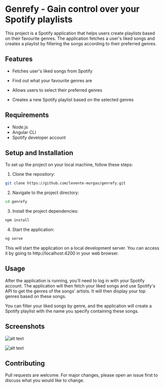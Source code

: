 # Genrefy - Gain control over your Spotify playlists

This project is a Spotify application that helps users create playlists based on their favourite genres. The application fetches a user's liked songs and creates a playlist by filtering the songs according to their preferred genres.


## Features

- Fetches user's liked songs from Spotify
- Find out what your favourite genres are

- Allows users to select their preferred genres
- Creates a new Spotify playlist based on the selected genres

## Requirements

- Node.js
- Angular CLI
- Spotify developer account

## Setup and Installation

To set up the project on your local machine, follow these steps:

1. Clone the repository:

```bash
git clone https://github.com/levente-murgas/genrefy.git
```

2. Navigate to the project directory:

```bash
cd genrefy
```
3. Install the project dependencies:

```bash
npm install
```
4. Start the application:

```bash
ng serve
```

This will start the application on a local development server. You can access it by going to http://localhost:4200 in your web browser.

## Usage

After the application is running, you'll need to log in with your Spotify account. The application will then fetch your liked songs and use Spotify's API to get the genres of the songs' artists. It will then display your top genres based on these songs.

You can filter your liked songs by genre, and the application will create a Spotify playlist with the name you specify containing these songs.

## Screenshots

![alt text](https://github.com/levente-murgas/genrefy/screenshots/songs.png?raw=true)

![alt text](https://github.com/levente-murgas/genrefy/screenshots/filters.png?raw=true)

## Contributing

Pull requests are welcome. For major changes, please open an issue first to discuss what you would like to change.


